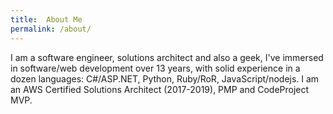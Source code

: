 ```yaml
---
title:  About Me
permalink: /about/
---
```


I am a software engineer, solutions architect and also a geek, I've immersed in software/web development over 13 years, with solid experience in a dozen languages: C#/ASP.NET, Python, Ruby/RoR, JavaScript/nodejs. I am an AWS Certified Solutions Architect (2017-2019), PMP and CodeProject MVP.

